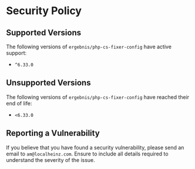 # Security Policy

## Supported Versions

The following versions of `ergebnis/php-cs-fixer-config` have active support:

- `^6.33.0`

## Unsupported Versions

The following versions of `ergebnis/php-cs-fixer-config` have reached their end of life:

- `<6.33.0`

## Reporting a Vulnerability

If you believe that you have found a security vulnerability, please send an email to `am@localheinz.com`. Ensure to include all details required to understand the severity of the issue.
